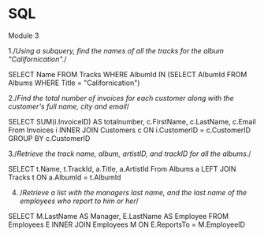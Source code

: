 # SQL
Module 3


1./*Using a subquery, find the names of all the tracks for the album "Californication".*/

SELECT Name
  FROM Tracks 
 WHERE AlbumId IN (SELECT AlbumId 
                FROM Albums
               WHERE Title = "Californication")
               
 2./*Find the total number of invoices for each customer along with the customer's full name, city and email*/
 
SELECT SUM(i.InvoiceID) AS totalnumber, c.FirstName, c.LastName, c.Email
From Invoices i INNER JOIN Customers c
ON i.CustomerID =  c.CustomerID 
GROUP BY c.CustomerID 


3./*Retrieve the track name, album, artistID, and trackID for all the albums.*/

SELECT t.Name, t.TrackId, a.Title, a.ArtistId 
From Albums a LEFT JOIN Tracks t
ON a.AlbumId =  t.AlbumId 


4. /*Retrieve a list with the managers last name, and the last name of the employees who report to him or her*/

SELECT M.LastName AS Manager, 
       E.LastName AS Employee
FROM Employees E INNER JOIN Employees M 
ON E.ReportsTo = M.EmployeeID
